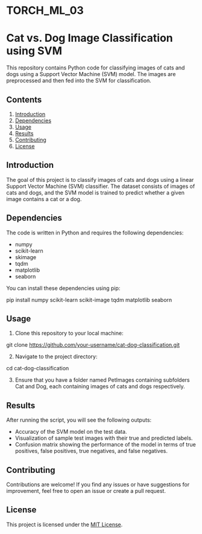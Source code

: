 # TORCH_ML_03

# Cat vs. Dog Image Classification using SVM

This repository contains Python code for classifying images of cats and dogs using a Support Vector Machine (SVM) model. The images are preprocessed and then fed into the SVM for classification.

## Contents

1. [Introduction](#introduction)
2. [Dependencies](#dependencies)
3. [Usage](#usage)
4. [Results](#results)
5. [Contributing](#contributing)
6. [License](#license)

## Introduction

The goal of this project is to classify images of cats and dogs using a linear Support Vector Machine (SVM) classifier. The dataset consists of images of cats and dogs, and the SVM model is trained to predict whether a given image contains a cat or a dog.

## Dependencies

The code is written in Python and requires the following dependencies:

- numpy
- scikit-learn
- skimage
- tqdm
- matplotlib
- seaborn

You can install these dependencies using pip:

pip install numpy scikit-learn scikit-image tqdm matplotlib seaborn


## Usage

1. Clone this repository to your local machine:

git clone https://github.com/your-username/cat-dog-classification.git


2. Navigate to the project directory:

cd cat-dog-classification

3. Ensure that you have a folder named PetImages containing subfolders Cat and Dog, each containing images of cats and dogs respectively.


## Results

After running the script, you will see the following outputs:

- Accuracy of the SVM model on the test data.
- Visualization of sample test images with their true and predicted labels.
- Confusion matrix showing the performance of the model in terms of true positives, false positives, true negatives, and false negatives.

## Contributing

Contributions are welcome! If you find any issues or have suggestions for improvement, feel free to open an issue or create a pull request.

## License

This project is licensed under the [MIT License](LICENSE).
